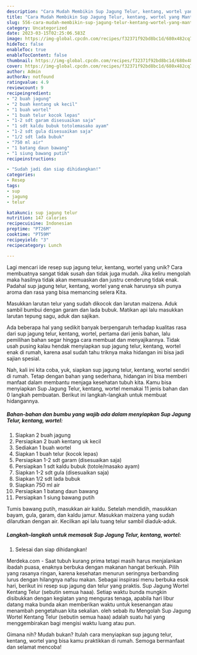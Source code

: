 ```yaml
---
description: "Cara Mudah Membikin Sup Jagung Telur, kentang, wortel yang Mantap"
title: "Cara Mudah Membikin Sup Jagung Telur, kentang, wortel yang Mantap"
slug: 556-cara-mudah-membikin-sup-jagung-telur-kentang-wortel-yang-mantap
category: Uncategorized
date: 2023-03-15T02:25:06.583Z
image: https://img-global.cpcdn.com/recipes/f32371f92bd8bc1d/680x482cq70/sup-jagung-telur-kentang-wortel-foto-resep-utama.jpg
hideToc: false
enableToc: true
enableTocContent: false
thumbnail: https://img-global.cpcdn.com/recipes/f32371f92bd8bc1d/680x482cq70/sup-jagung-telur-kentang-wortel-foto-resep-utama.jpg
cover: https://img-global.cpcdn.com/recipes/f32371f92bd8bc1d/680x482cq70/sup-jagung-telur-kentang-wortel-foto-resep-utama.jpg
author: Admin
authorAv: notfound
ratingvalue: 4.9
reviewcount: 9
recipeingredient:
- "2 buah jagung"
- "2 buah kentang uk kecil"
- "1 buah wortel"
- "1 buah telur kocok lepas"
- "1-2 sdt garam disesuaikan saja"
- "1 sdt kaldu bubuk totolemasako ayam"
- "1-2 sdt gula disesuaikan saja"
- "1/2 sdt lada bubuk"
- "750 ml air"
- "1 batang daun bawang"
- "1 siung bawang putih"
recipeinstructions:

- "Sudah jadi dan siap dihidangkan!"
categories:
- Resep
tags:
- sup
- jagung
- telur

katakunci: sup jagung telur 
nutrition: 147 calories
recipecuisine: Indonesian
preptime: "PT26M"
cooktime: "PT59M"
recipeyield: "3"
recipecategory: Lunch

---
```





Lagi mencari ide resep sup jagung telur, kentang, wortel yang unik? Cara membuatnya sangat tidak susah dan tidak juga mudah. Jika keliru mengolah maka hasilnya tidak akan memuaskan dan justru cenderung tidak enak. Padahal sup jagung telur, kentang, wortel yang enak harusnya sih punya aroma dan rasa yang bisa memancing selera Kita.





Masukkan larutan telur yang sudah dikocok dan larutan maizena. Aduk sambil bumbui dengan garam dan lada bubuk. Matikan api lalu masukkan larutan tepung sagu, aduk dan sajikan.

Ada beberapa hal yang sedikit banyak berpengaruh terhadap kualitas rasa dari sup jagung telur, kentang, wortel, pertama dari jenis bahan, lalu pemilihan bahan segar hingga cara membuat dan menyajikannya. Tidak usah pusing kalau hendak menyiapkan sup jagung telur, kentang, wortel enak di rumah, karena asal sudah tahu triknya maka hidangan ini bisa jadi sajian spesial.






Nah, kali ini kita coba, yuk, siapkan sup jagung telur, kentang, wortel sendiri di rumah. Tetap dengan bahan yang sederhana, hidangan ini bisa memberi manfaat dalam membantu menjaga kesehatan tubuh kita. Kamu bisa menyiapkan Sup Jagung Telur, kentang, wortel memakai 11 jenis bahan dan 0 langkah pembuatan. Berikut ini langkah-langkah untuk membuat hidangannya.

<!--inarticleads1-->

##### Bahan-bahan dan bumbu yang wajib ada dalam menyiapkan Sup Jagung Telur, kentang, wortel:

1. Siapkan 2 buah jagung
1. Persiapkan 2 buah kentang uk kecil
1. Sediakan 1 buah wortel
1. Siapkan 1 buah telur (kocok lepas)
1. Persiapkan 1-2 sdt garam (disesuaikan saja)
1. Persiapkan 1 sdt kaldu bubuk (totole/masako ayam)
1. Siapkan 1-2 sdt gula (disesuaikan saja)
1. Siapkan 1/2 sdt lada bubuk
1. Siapkan 750 ml air
1. Persiapkan 1 batang daun bawang
1. Persiapkan 1 siung bawang putih


Tumis bawang putih, masukkan air kaldu. Setelah mendidih, masukkan bayam, gula, garam, dan kaldu jamur. Masukkan maizena yang sudah dilarutkan dengan air. Kecilkan api lalu tuang telur sambil diaduk-aduk. 

<!--inarticleads2-->

##### Langkah-langkah untuk memasak Sup Jagung Telur, kentang, wortel:


1. Selesai dan siap dihidangkan!

Merdeka.com - Saat tubuh kurang prima tetapi masih harus menjalankan ibadah puasa, enaknya berbuka dengan makanan hangat berkuah. Pilih yang rasanya ringan, karena kesehatan menurun seringnya berbanding lurus dengan hilangnya nafsu makan. Sebagai inspirasi menu berbuka esok hari, berikut ini resep sup jagung dan telur yang praktis. Sup Jagung Wortel Kentang Telur (sebutin semua haaa). Setiap waktu bunda mungkin disibukkan dengan kegiatan yang menguras tenaga, apabila hari libur datang maka bunda akan memberikan waktu untuk kesenangan atau menambah pengetahuan kita sekalian. oleh sebab itu Mengolah Sup Jagung Wortel Kentang Telur (sebutin semua haaa) adalah suatu hal yang menggembirakan bagi mengisi waktu luang atau pun. 

Gimana nih? Mudah bukan? Itulah cara menyiapkan sup jagung telur, kentang, wortel yang bisa kamu praktikkan di rumah. Semoga bermanfaat dan selamat mencoba!
